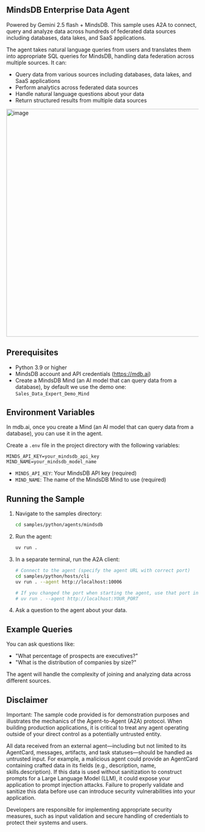 ## MindsDB Enterprise Data Agent

Powered by Gemini 2.5 flash + MindsDB. This sample uses A2A to connect, query and analyze data across hundreds of federated data sources including databases, data lakes, and SaaS applications.

The agent takes natural language queries from users and translates them into appropriate SQL queries for MindsDB, handling data federation across multiple sources. It can:

- Query data from various sources including databases, data lakes, and SaaS applications
- Perform analytics across federated data sources
- Handle natural language questions about your data
- Return structured results from multiple data sources
<img width="597" alt="image" src="https://github.com/user-attachments/assets/3e070239-f2a1-4771-8840-6517bd0c6545" />

## Prerequisites

- Python 3.9 or higher
- MindsDB account and API credentials (https://mdb.ai)
- Create a MindsDB Mind (an AI model that can query data from a database), by default we use the demo one: `Sales_Data_Expert_Demo_Mind`

## Environment Variables

In mdb.ai, once you create a Mind (an AI model that can query data from a database), you can use it in the agent.

Create a `.env` file in the project directory with the following variables:

```
MINDS_API_KEY=your_mindsdb_api_key
MIND_NAME=your_mindsdb_model_name
```

- `MINDS_API_KEY`: Your MindsDB API key (required)
- `MIND_NAME`: The name of the MindsDB Mind to use (required)

## Running the Sample

1. Navigate to the samples directory:
    ```bash
    cd samples/python/agents/mindsdb
    ```

2. Run the agent:
    ```bash
    uv run .
    ```

3. In a separate terminal, run the A2A client:
    ```bash
    # Connect to the agent (specify the agent URL with correct port)
    cd samples/python/hosts/cli
    uv run . --agent http://localhost:10006

    # If you changed the port when starting the agent, use that port instead
    # uv run . --agent http://localhost:YOUR_PORT
    ```
4. Ask a question to the agent about your data.

## Example Queries

You can ask questions like:

- "What percentage of prospects are executives?"
- "What is the distribution of companies by size?"

The agent will handle the complexity of joining and analyzing data across different sources.


## Disclaimer
Important: The sample code provided is for demonstration purposes and illustrates the mechanics of the Agent-to-Agent (A2A) protocol. When building production applications, it is critical to treat any agent operating outside of your direct control as a potentially untrusted entity.

All data received from an external agent—including but not limited to its AgentCard, messages, artifacts, and task statuses—should be handled as untrusted input. For example, a malicious agent could provide an AgentCard containing crafted data in its fields (e.g., description, name, skills.description). If this data is used without sanitization to construct prompts for a Large Language Model (LLM), it could expose your application to prompt injection attacks.  Failure to properly validate and sanitize this data before use can introduce security vulnerabilities into your application.

Developers are responsible for implementing appropriate security measures, such as input validation and secure handling of credentials to protect their systems and users.